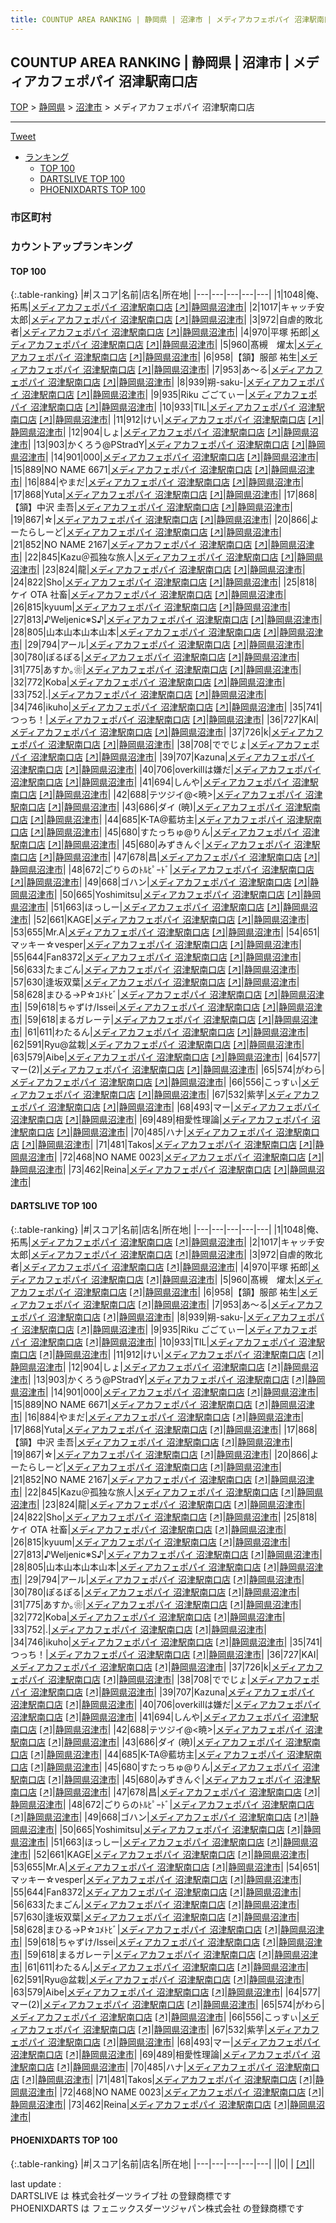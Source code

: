 ```yaml
---
title: COUNTUP AREA RANKING | 静岡県 | 沼津市 | メディアカフェポパイ 沼津駅南口店
---
```

## COUNTUP AREA RANKING | 静岡県 | 沼津市 | メディアカフェポパイ 沼津駅南口店

[TOP](/darts/rank/) > [静岡県](/darts/rank/静岡県/) > [沼津市](/darts/rank/静岡県/沼津市/) > メディアカフェポパイ 沼津駅南口店

___

<a href="https://twitter.com/share?ref_src=twsrc%5Etfw" data-text="COUNTUP AREA RANKING | 静岡県沼津市メディアカフェポパイ 沼津駅南口店" class="twitter-share-button" data-hashtags="DARTSLIVE,PHOENIXDARTS,darts,ダーツ" data-show-count="false">Tweet</a>

* [ランキング](#カウントアップランキング)
    * [TOP 100](#top-100)
    * [DARTSLIVE TOP 100](#dartslive-top-100)
    * [PHOENIXDARTS TOP 100](#phoenixdarts-top-100)

### 市区町村

<ul>

</ul>

### カウントアップランキング

#### TOP 100



{:.table-ranking}
|#|スコア|名前|店名|所在地|
|---|---|---|---|---|
|1|1048|<span class="rank-name-dl">俺、拓馬</span>|<a href="/darts/rank/shops/1721d2245892a9e40d9b047a20a7ba1e.html">メディアカフェポパイ 沼津駅南口店</a> <a href="https://search.dartslive.com/jp/shop/1721d2245892a9e40d9b047a20a7ba1e">[↗]</a>|<a href="/darts/rank/静岡県/沼津市">静岡県沼津市</a>|
|2|1017|<span class="rank-name-dl">キャッチ安太郎</span>|<a href="/darts/rank/shops/1721d2245892a9e40d9b047a20a7ba1e.html">メディアカフェポパイ 沼津駅南口店</a> <a href="https://search.dartslive.com/jp/shop/1721d2245892a9e40d9b047a20a7ba1e">[↗]</a>|<a href="/darts/rank/静岡県/沼津市">静岡県沼津市</a>|
|3|972|<span class="rank-name-dl">自虐的敗北者</span>|<a href="/darts/rank/shops/1721d2245892a9e40d9b047a20a7ba1e.html">メディアカフェポパイ 沼津駅南口店</a> <a href="https://search.dartslive.com/jp/shop/1721d2245892a9e40d9b047a20a7ba1e">[↗]</a>|<a href="/darts/rank/静岡県/沼津市">静岡県沼津市</a>|
|4|970|<span class="rank-name-dl">平塚 拓郎</span>|<a href="/darts/rank/shops/1721d2245892a9e40d9b047a20a7ba1e.html">メディアカフェポパイ 沼津駅南口店</a> <a href="https://search.dartslive.com/jp/shop/1721d2245892a9e40d9b047a20a7ba1e">[↗]</a>|<a href="/darts/rank/静岡県/沼津市">静岡県沼津市</a>|
|5|960|<span class="rank-name-dl">髙槻　燿太</span>|<a href="/darts/rank/shops/1721d2245892a9e40d9b047a20a7ba1e.html">メディアカフェポパイ 沼津駅南口店</a> <a href="https://search.dartslive.com/jp/shop/1721d2245892a9e40d9b047a20a7ba1e">[↗]</a>|<a href="/darts/rank/静岡県/沼津市">静岡県沼津市</a>|
|6|958|<span class="rank-name-dl">【頷】服部 祐生</span>|<a href="/darts/rank/shops/1721d2245892a9e40d9b047a20a7ba1e.html">メディアカフェポパイ 沼津駅南口店</a> <a href="https://search.dartslive.com/jp/shop/1721d2245892a9e40d9b047a20a7ba1e">[↗]</a>|<a href="/darts/rank/静岡県/沼津市">静岡県沼津市</a>|
|7|953|<span class="rank-name-dl">あ～る</span>|<a href="/darts/rank/shops/1721d2245892a9e40d9b047a20a7ba1e.html">メディアカフェポパイ 沼津駅南口店</a> <a href="https://search.dartslive.com/jp/shop/1721d2245892a9e40d9b047a20a7ba1e">[↗]</a>|<a href="/darts/rank/静岡県/沼津市">静岡県沼津市</a>|
|8|939|<span class="rank-name-dl">朔-saku-</span>|<a href="/darts/rank/shops/1721d2245892a9e40d9b047a20a7ba1e.html">メディアカフェポパイ 沼津駅南口店</a> <a href="https://search.dartslive.com/jp/shop/1721d2245892a9e40d9b047a20a7ba1e">[↗]</a>|<a href="/darts/rank/静岡県/沼津市">静岡県沼津市</a>|
|9|935|<span class="rank-name-dl">Riku ごごてぃー</span>|<a href="/darts/rank/shops/1721d2245892a9e40d9b047a20a7ba1e.html">メディアカフェポパイ 沼津駅南口店</a> <a href="https://search.dartslive.com/jp/shop/1721d2245892a9e40d9b047a20a7ba1e">[↗]</a>|<a href="/darts/rank/静岡県/沼津市">静岡県沼津市</a>|
|10|933|<span class="rank-name-dl">TIL</span>|<a href="/darts/rank/shops/1721d2245892a9e40d9b047a20a7ba1e.html">メディアカフェポパイ 沼津駅南口店</a> <a href="https://search.dartslive.com/jp/shop/1721d2245892a9e40d9b047a20a7ba1e">[↗]</a>|<a href="/darts/rank/静岡県/沼津市">静岡県沼津市</a>|
|11|912|<span class="rank-name-dl">けい</span>|<a href="/darts/rank/shops/1721d2245892a9e40d9b047a20a7ba1e.html">メディアカフェポパイ 沼津駅南口店</a> <a href="https://search.dartslive.com/jp/shop/1721d2245892a9e40d9b047a20a7ba1e">[↗]</a>|<a href="/darts/rank/静岡県/沼津市">静岡県沼津市</a>|
|12|904|<span class="rank-name-dl">しょ</span>|<a href="/darts/rank/shops/1721d2245892a9e40d9b047a20a7ba1e.html">メディアカフェポパイ 沼津駅南口店</a> <a href="https://search.dartslive.com/jp/shop/1721d2245892a9e40d9b047a20a7ba1e">[↗]</a>|<a href="/darts/rank/静岡県/沼津市">静岡県沼津市</a>|
|13|903|<span class="rank-name-dl">かくろう@PStradY</span>|<a href="/darts/rank/shops/1721d2245892a9e40d9b047a20a7ba1e.html">メディアカフェポパイ 沼津駅南口店</a> <a href="https://search.dartslive.com/jp/shop/1721d2245892a9e40d9b047a20a7ba1e">[↗]</a>|<a href="/darts/rank/静岡県/沼津市">静岡県沼津市</a>|
|14|901|<span class="rank-name-dl">000</span>|<a href="/darts/rank/shops/1721d2245892a9e40d9b047a20a7ba1e.html">メディアカフェポパイ 沼津駅南口店</a> <a href="https://search.dartslive.com/jp/shop/1721d2245892a9e40d9b047a20a7ba1e">[↗]</a>|<a href="/darts/rank/静岡県/沼津市">静岡県沼津市</a>|
|15|889|<span class="rank-name-dl">NO NAME 6671</span>|<a href="/darts/rank/shops/1721d2245892a9e40d9b047a20a7ba1e.html">メディアカフェポパイ 沼津駅南口店</a> <a href="https://search.dartslive.com/jp/shop/1721d2245892a9e40d9b047a20a7ba1e">[↗]</a>|<a href="/darts/rank/静岡県/沼津市">静岡県沼津市</a>|
|16|884|<span class="rank-name-dl">やまだ</span>|<a href="/darts/rank/shops/1721d2245892a9e40d9b047a20a7ba1e.html">メディアカフェポパイ 沼津駅南口店</a> <a href="https://search.dartslive.com/jp/shop/1721d2245892a9e40d9b047a20a7ba1e">[↗]</a>|<a href="/darts/rank/静岡県/沼津市">静岡県沼津市</a>|
|17|868|<span class="rank-name-dl">Yuta</span>|<a href="/darts/rank/shops/1721d2245892a9e40d9b047a20a7ba1e.html">メディアカフェポパイ 沼津駅南口店</a> <a href="https://search.dartslive.com/jp/shop/1721d2245892a9e40d9b047a20a7ba1e">[↗]</a>|<a href="/darts/rank/静岡県/沼津市">静岡県沼津市</a>|
|17|868|<span class="rank-name-dl">【頷】中沢 圭吾</span>|<a href="/darts/rank/shops/1721d2245892a9e40d9b047a20a7ba1e.html">メディアカフェポパイ 沼津駅南口店</a> <a href="https://search.dartslive.com/jp/shop/1721d2245892a9e40d9b047a20a7ba1e">[↗]</a>|<a href="/darts/rank/静岡県/沼津市">静岡県沼津市</a>|
|19|867|<span class="rank-name-dl">☆</span>|<a href="/darts/rank/shops/1721d2245892a9e40d9b047a20a7ba1e.html">メディアカフェポパイ 沼津駅南口店</a> <a href="https://search.dartslive.com/jp/shop/1721d2245892a9e40d9b047a20a7ba1e">[↗]</a>|<a href="/darts/rank/静岡県/沼津市">静岡県沼津市</a>|
|20|866|<span class="rank-name-dl">よーたらしーど</span>|<a href="/darts/rank/shops/1721d2245892a9e40d9b047a20a7ba1e.html">メディアカフェポパイ 沼津駅南口店</a> <a href="https://search.dartslive.com/jp/shop/1721d2245892a9e40d9b047a20a7ba1e">[↗]</a>|<a href="/darts/rank/静岡県/沼津市">静岡県沼津市</a>|
|21|852|<span class="rank-name-dl">NO NAME 2167</span>|<a href="/darts/rank/shops/1721d2245892a9e40d9b047a20a7ba1e.html">メディアカフェポパイ 沼津駅南口店</a> <a href="https://search.dartslive.com/jp/shop/1721d2245892a9e40d9b047a20a7ba1e">[↗]</a>|<a href="/darts/rank/静岡県/沼津市">静岡県沼津市</a>|
|22|845|<span class="rank-name-dl">Kazu＠孤独な旅人</span>|<a href="/darts/rank/shops/1721d2245892a9e40d9b047a20a7ba1e.html">メディアカフェポパイ 沼津駅南口店</a> <a href="https://search.dartslive.com/jp/shop/1721d2245892a9e40d9b047a20a7ba1e">[↗]</a>|<a href="/darts/rank/静岡県/沼津市">静岡県沼津市</a>|
|23|824|<span class="rank-name-dl">龍</span>|<a href="/darts/rank/shops/1721d2245892a9e40d9b047a20a7ba1e.html">メディアカフェポパイ 沼津駅南口店</a> <a href="https://search.dartslive.com/jp/shop/1721d2245892a9e40d9b047a20a7ba1e">[↗]</a>|<a href="/darts/rank/静岡県/沼津市">静岡県沼津市</a>|
|24|822|<span class="rank-name-dl">Sho</span>|<a href="/darts/rank/shops/1721d2245892a9e40d9b047a20a7ba1e.html">メディアカフェポパイ 沼津駅南口店</a> <a href="https://search.dartslive.com/jp/shop/1721d2245892a9e40d9b047a20a7ba1e">[↗]</a>|<a href="/darts/rank/静岡県/沼津市">静岡県沼津市</a>|
|25|818|<span class="rank-name-dl">ケイ OTA 社畜</span>|<a href="/darts/rank/shops/1721d2245892a9e40d9b047a20a7ba1e.html">メディアカフェポパイ 沼津駅南口店</a> <a href="https://search.dartslive.com/jp/shop/1721d2245892a9e40d9b047a20a7ba1e">[↗]</a>|<a href="/darts/rank/静岡県/沼津市">静岡県沼津市</a>|
|26|815|<span class="rank-name-dl">kyuum</span>|<a href="/darts/rank/shops/1721d2245892a9e40d9b047a20a7ba1e.html">メディアカフェポパイ 沼津駅南口店</a> <a href="https://search.dartslive.com/jp/shop/1721d2245892a9e40d9b047a20a7ba1e">[↗]</a>|<a href="/darts/rank/静岡県/沼津市">静岡県沼津市</a>|
|27|813|<span class="rank-name-dl">♪Weljenic※S♪</span>|<a href="/darts/rank/shops/1721d2245892a9e40d9b047a20a7ba1e.html">メディアカフェポパイ 沼津駅南口店</a> <a href="https://search.dartslive.com/jp/shop/1721d2245892a9e40d9b047a20a7ba1e">[↗]</a>|<a href="/darts/rank/静岡県/沼津市">静岡県沼津市</a>|
|28|805|<span class="rank-name-dl">山本山本山本山本</span>|<a href="/darts/rank/shops/1721d2245892a9e40d9b047a20a7ba1e.html">メディアカフェポパイ 沼津駅南口店</a> <a href="https://search.dartslive.com/jp/shop/1721d2245892a9e40d9b047a20a7ba1e">[↗]</a>|<a href="/darts/rank/静岡県/沼津市">静岡県沼津市</a>|
|29|794|<span class="rank-name-dl">アール</span>|<a href="/darts/rank/shops/1721d2245892a9e40d9b047a20a7ba1e.html">メディアカフェポパイ 沼津駅南口店</a> <a href="https://search.dartslive.com/jp/shop/1721d2245892a9e40d9b047a20a7ba1e">[↗]</a>|<a href="/darts/rank/静岡県/沼津市">静岡県沼津市</a>|
|30|780|<span class="rank-name-dl">ぽるぽる</span>|<a href="/darts/rank/shops/1721d2245892a9e40d9b047a20a7ba1e.html">メディアカフェポパイ 沼津駅南口店</a> <a href="https://search.dartslive.com/jp/shop/1721d2245892a9e40d9b047a20a7ba1e">[↗]</a>|<a href="/darts/rank/静岡県/沼津市">静岡県沼津市</a>|
|31|775|<span class="rank-name-dl">あすか｡❀</span>|<a href="/darts/rank/shops/1721d2245892a9e40d9b047a20a7ba1e.html">メディアカフェポパイ 沼津駅南口店</a> <a href="https://search.dartslive.com/jp/shop/1721d2245892a9e40d9b047a20a7ba1e">[↗]</a>|<a href="/darts/rank/静岡県/沼津市">静岡県沼津市</a>|
|32|772|<span class="rank-name-dl">Koba</span>|<a href="/darts/rank/shops/1721d2245892a9e40d9b047a20a7ba1e.html">メディアカフェポパイ 沼津駅南口店</a> <a href="https://search.dartslive.com/jp/shop/1721d2245892a9e40d9b047a20a7ba1e">[↗]</a>|<a href="/darts/rank/静岡県/沼津市">静岡県沼津市</a>|
|33|752|<span class="rank-name-dl">.</span>|<a href="/darts/rank/shops/1721d2245892a9e40d9b047a20a7ba1e.html">メディアカフェポパイ 沼津駅南口店</a> <a href="https://search.dartslive.com/jp/shop/1721d2245892a9e40d9b047a20a7ba1e">[↗]</a>|<a href="/darts/rank/静岡県/沼津市">静岡県沼津市</a>|
|34|746|<span class="rank-name-dl">ikuho</span>|<a href="/darts/rank/shops/1721d2245892a9e40d9b047a20a7ba1e.html">メディアカフェポパイ 沼津駅南口店</a> <a href="https://search.dartslive.com/jp/shop/1721d2245892a9e40d9b047a20a7ba1e">[↗]</a>|<a href="/darts/rank/静岡県/沼津市">静岡県沼津市</a>|
|35|741|<span class="rank-name-dl">つっち！</span>|<a href="/darts/rank/shops/1721d2245892a9e40d9b047a20a7ba1e.html">メディアカフェポパイ 沼津駅南口店</a> <a href="https://search.dartslive.com/jp/shop/1721d2245892a9e40d9b047a20a7ba1e">[↗]</a>|<a href="/darts/rank/静岡県/沼津市">静岡県沼津市</a>|
|36|727|<span class="rank-name-dl">KAI</span>|<a href="/darts/rank/shops/1721d2245892a9e40d9b047a20a7ba1e.html">メディアカフェポパイ 沼津駅南口店</a> <a href="https://search.dartslive.com/jp/shop/1721d2245892a9e40d9b047a20a7ba1e">[↗]</a>|<a href="/darts/rank/静岡県/沼津市">静岡県沼津市</a>|
|37|726|<span class="rank-name-dl">k</span>|<a href="/darts/rank/shops/1721d2245892a9e40d9b047a20a7ba1e.html">メディアカフェポパイ 沼津駅南口店</a> <a href="https://search.dartslive.com/jp/shop/1721d2245892a9e40d9b047a20a7ba1e">[↗]</a>|<a href="/darts/rank/静岡県/沼津市">静岡県沼津市</a>|
|38|708|<span class="rank-name-dl">ででじょ</span>|<a href="/darts/rank/shops/1721d2245892a9e40d9b047a20a7ba1e.html">メディアカフェポパイ 沼津駅南口店</a> <a href="https://search.dartslive.com/jp/shop/1721d2245892a9e40d9b047a20a7ba1e">[↗]</a>|<a href="/darts/rank/静岡県/沼津市">静岡県沼津市</a>|
|39|707|<span class="rank-name-dl">Kazuna</span>|<a href="/darts/rank/shops/1721d2245892a9e40d9b047a20a7ba1e.html">メディアカフェポパイ 沼津駅南口店</a> <a href="https://search.dartslive.com/jp/shop/1721d2245892a9e40d9b047a20a7ba1e">[↗]</a>|<a href="/darts/rank/静岡県/沼津市">静岡県沼津市</a>|
|40|706|<span class="rank-name-dl">overkillは嫌だ</span>|<a href="/darts/rank/shops/1721d2245892a9e40d9b047a20a7ba1e.html">メディアカフェポパイ 沼津駅南口店</a> <a href="https://search.dartslive.com/jp/shop/1721d2245892a9e40d9b047a20a7ba1e">[↗]</a>|<a href="/darts/rank/静岡県/沼津市">静岡県沼津市</a>|
|41|694|<span class="rank-name-dl">しんや</span>|<a href="/darts/rank/shops/1721d2245892a9e40d9b047a20a7ba1e.html">メディアカフェポパイ 沼津駅南口店</a> <a href="https://search.dartslive.com/jp/shop/1721d2245892a9e40d9b047a20a7ba1e">[↗]</a>|<a href="/darts/rank/静岡県/沼津市">静岡県沼津市</a>|
|42|688|<span class="rank-name-dl">テツジイ@&lt;暁&gt;</span>|<a href="/darts/rank/shops/1721d2245892a9e40d9b047a20a7ba1e.html">メディアカフェポパイ 沼津駅南口店</a> <a href="https://search.dartslive.com/jp/shop/1721d2245892a9e40d9b047a20a7ba1e">[↗]</a>|<a href="/darts/rank/静岡県/沼津市">静岡県沼津市</a>|
|43|686|<span class="rank-name-dl">ダイ (暁)</span>|<a href="/darts/rank/shops/1721d2245892a9e40d9b047a20a7ba1e.html">メディアカフェポパイ 沼津駅南口店</a> <a href="https://search.dartslive.com/jp/shop/1721d2245892a9e40d9b047a20a7ba1e">[↗]</a>|<a href="/darts/rank/静岡県/沼津市">静岡県沼津市</a>|
|44|685|<span class="rank-name-dl">K-TA@藍坊主</span>|<a href="/darts/rank/shops/1721d2245892a9e40d9b047a20a7ba1e.html">メディアカフェポパイ 沼津駅南口店</a> <a href="https://search.dartslive.com/jp/shop/1721d2245892a9e40d9b047a20a7ba1e">[↗]</a>|<a href="/darts/rank/静岡県/沼津市">静岡県沼津市</a>|
|45|680|<span class="rank-name-dl">すたっちゅ@りん</span>|<a href="/darts/rank/shops/1721d2245892a9e40d9b047a20a7ba1e.html">メディアカフェポパイ 沼津駅南口店</a> <a href="https://search.dartslive.com/jp/shop/1721d2245892a9e40d9b047a20a7ba1e">[↗]</a>|<a href="/darts/rank/静岡県/沼津市">静岡県沼津市</a>|
|45|680|<span class="rank-name-dl">みずきんぐ</span>|<a href="/darts/rank/shops/1721d2245892a9e40d9b047a20a7ba1e.html">メディアカフェポパイ 沼津駅南口店</a> <a href="https://search.dartslive.com/jp/shop/1721d2245892a9e40d9b047a20a7ba1e">[↗]</a>|<a href="/darts/rank/静岡県/沼津市">静岡県沼津市</a>|
|47|678|<span class="rank-name-dl">昌</span>|<a href="/darts/rank/shops/1721d2245892a9e40d9b047a20a7ba1e.html">メディアカフェポパイ 沼津駅南口店</a> <a href="https://search.dartslive.com/jp/shop/1721d2245892a9e40d9b047a20a7ba1e">[↗]</a>|<a href="/darts/rank/静岡県/沼津市">静岡県沼津市</a>|
|48|672|<span class="rank-name-dl">ごりらのﾄﾙﾋﾟｰﾄﾞ</span>|<a href="/darts/rank/shops/1721d2245892a9e40d9b047a20a7ba1e.html">メディアカフェポパイ 沼津駅南口店</a> <a href="https://search.dartslive.com/jp/shop/1721d2245892a9e40d9b047a20a7ba1e">[↗]</a>|<a href="/darts/rank/静岡県/沼津市">静岡県沼津市</a>|
|49|668|<span class="rank-name-dl">ゴハン</span>|<a href="/darts/rank/shops/1721d2245892a9e40d9b047a20a7ba1e.html">メディアカフェポパイ 沼津駅南口店</a> <a href="https://search.dartslive.com/jp/shop/1721d2245892a9e40d9b047a20a7ba1e">[↗]</a>|<a href="/darts/rank/静岡県/沼津市">静岡県沼津市</a>|
|50|665|<span class="rank-name-dl">Yoshimitsu</span>|<a href="/darts/rank/shops/1721d2245892a9e40d9b047a20a7ba1e.html">メディアカフェポパイ 沼津駅南口店</a> <a href="https://search.dartslive.com/jp/shop/1721d2245892a9e40d9b047a20a7ba1e">[↗]</a>|<a href="/darts/rank/静岡県/沼津市">静岡県沼津市</a>|
|51|663|<span class="rank-name-dl">ほっしー</span>|<a href="/darts/rank/shops/1721d2245892a9e40d9b047a20a7ba1e.html">メディアカフェポパイ 沼津駅南口店</a> <a href="https://search.dartslive.com/jp/shop/1721d2245892a9e40d9b047a20a7ba1e">[↗]</a>|<a href="/darts/rank/静岡県/沼津市">静岡県沼津市</a>|
|52|661|<span class="rank-name-dl">KAGE</span>|<a href="/darts/rank/shops/1721d2245892a9e40d9b047a20a7ba1e.html">メディアカフェポパイ 沼津駅南口店</a> <a href="https://search.dartslive.com/jp/shop/1721d2245892a9e40d9b047a20a7ba1e">[↗]</a>|<a href="/darts/rank/静岡県/沼津市">静岡県沼津市</a>|
|53|655|<span class="rank-name-dl">Mr.A</span>|<a href="/darts/rank/shops/1721d2245892a9e40d9b047a20a7ba1e.html">メディアカフェポパイ 沼津駅南口店</a> <a href="https://search.dartslive.com/jp/shop/1721d2245892a9e40d9b047a20a7ba1e">[↗]</a>|<a href="/darts/rank/静岡県/沼津市">静岡県沼津市</a>|
|54|651|<span class="rank-name-dl">マッキー☆vesper</span>|<a href="/darts/rank/shops/1721d2245892a9e40d9b047a20a7ba1e.html">メディアカフェポパイ 沼津駅南口店</a> <a href="https://search.dartslive.com/jp/shop/1721d2245892a9e40d9b047a20a7ba1e">[↗]</a>|<a href="/darts/rank/静岡県/沼津市">静岡県沼津市</a>|
|55|644|<span class="rank-name-dl">Fan8372</span>|<a href="/darts/rank/shops/1721d2245892a9e40d9b047a20a7ba1e.html">メディアカフェポパイ 沼津駅南口店</a> <a href="https://search.dartslive.com/jp/shop/1721d2245892a9e40d9b047a20a7ba1e">[↗]</a>|<a href="/darts/rank/静岡県/沼津市">静岡県沼津市</a>|
|56|633|<span class="rank-name-dl">たまごん</span>|<a href="/darts/rank/shops/1721d2245892a9e40d9b047a20a7ba1e.html">メディアカフェポパイ 沼津駅南口店</a> <a href="https://search.dartslive.com/jp/shop/1721d2245892a9e40d9b047a20a7ba1e">[↗]</a>|<a href="/darts/rank/静岡県/沼津市">静岡県沼津市</a>|
|57|630|<span class="rank-name-dl">逢坂双葉</span>|<a href="/darts/rank/shops/1721d2245892a9e40d9b047a20a7ba1e.html">メディアカフェポパイ 沼津駅南口店</a> <a href="https://search.dartslive.com/jp/shop/1721d2245892a9e40d9b047a20a7ba1e">[↗]</a>|<a href="/darts/rank/静岡県/沼津市">静岡県沼津市</a>|
|58|628|<span class="rank-name-dl">まひる→P☆ﾕﾒﾄﾋﾞ</span>|<a href="/darts/rank/shops/1721d2245892a9e40d9b047a20a7ba1e.html">メディアカフェポパイ 沼津駅南口店</a> <a href="https://search.dartslive.com/jp/shop/1721d2245892a9e40d9b047a20a7ba1e">[↗]</a>|<a href="/darts/rank/静岡県/沼津市">静岡県沼津市</a>|
|59|618|<span class="rank-name-dl">ちゃずけ/Issei</span>|<a href="/darts/rank/shops/1721d2245892a9e40d9b047a20a7ba1e.html">メディアカフェポパイ 沼津駅南口店</a> <a href="https://search.dartslive.com/jp/shop/1721d2245892a9e40d9b047a20a7ba1e">[↗]</a>|<a href="/darts/rank/静岡県/沼津市">静岡県沼津市</a>|
|59|618|<span class="rank-name-dl">まるガレーテ</span>|<a href="/darts/rank/shops/1721d2245892a9e40d9b047a20a7ba1e.html">メディアカフェポパイ 沼津駅南口店</a> <a href="https://search.dartslive.com/jp/shop/1721d2245892a9e40d9b047a20a7ba1e">[↗]</a>|<a href="/darts/rank/静岡県/沼津市">静岡県沼津市</a>|
|61|611|<span class="rank-name-dl">わたるん</span>|<a href="/darts/rank/shops/1721d2245892a9e40d9b047a20a7ba1e.html">メディアカフェポパイ 沼津駅南口店</a> <a href="https://search.dartslive.com/jp/shop/1721d2245892a9e40d9b047a20a7ba1e">[↗]</a>|<a href="/darts/rank/静岡県/沼津市">静岡県沼津市</a>|
|62|591|<span class="rank-name-dl">Ryu@盆栽</span>|<a href="/darts/rank/shops/1721d2245892a9e40d9b047a20a7ba1e.html">メディアカフェポパイ 沼津駅南口店</a> <a href="https://search.dartslive.com/jp/shop/1721d2245892a9e40d9b047a20a7ba1e">[↗]</a>|<a href="/darts/rank/静岡県/沼津市">静岡県沼津市</a>|
|63|579|<span class="rank-name-dl">Aibe</span>|<a href="/darts/rank/shops/1721d2245892a9e40d9b047a20a7ba1e.html">メディアカフェポパイ 沼津駅南口店</a> <a href="https://search.dartslive.com/jp/shop/1721d2245892a9e40d9b047a20a7ba1e">[↗]</a>|<a href="/darts/rank/静岡県/沼津市">静岡県沼津市</a>|
|64|577|<span class="rank-name-dl">マー(2)</span>|<a href="/darts/rank/shops/1721d2245892a9e40d9b047a20a7ba1e.html">メディアカフェポパイ 沼津駅南口店</a> <a href="https://search.dartslive.com/jp/shop/1721d2245892a9e40d9b047a20a7ba1e">[↗]</a>|<a href="/darts/rank/静岡県/沼津市">静岡県沼津市</a>|
|65|574|<span class="rank-name-dl">がわら</span>|<a href="/darts/rank/shops/1721d2245892a9e40d9b047a20a7ba1e.html">メディアカフェポパイ 沼津駅南口店</a> <a href="https://search.dartslive.com/jp/shop/1721d2245892a9e40d9b047a20a7ba1e">[↗]</a>|<a href="/darts/rank/静岡県/沼津市">静岡県沼津市</a>|
|66|556|<span class="rank-name-dl">こっすぃ</span>|<a href="/darts/rank/shops/1721d2245892a9e40d9b047a20a7ba1e.html">メディアカフェポパイ 沼津駅南口店</a> <a href="https://search.dartslive.com/jp/shop/1721d2245892a9e40d9b047a20a7ba1e">[↗]</a>|<a href="/darts/rank/静岡県/沼津市">静岡県沼津市</a>|
|67|532|<span class="rank-name-dl">紫芋</span>|<a href="/darts/rank/shops/1721d2245892a9e40d9b047a20a7ba1e.html">メディアカフェポパイ 沼津駅南口店</a> <a href="https://search.dartslive.com/jp/shop/1721d2245892a9e40d9b047a20a7ba1e">[↗]</a>|<a href="/darts/rank/静岡県/沼津市">静岡県沼津市</a>|
|68|493|<span class="rank-name-dl">マー</span>|<a href="/darts/rank/shops/1721d2245892a9e40d9b047a20a7ba1e.html">メディアカフェポパイ 沼津駅南口店</a> <a href="https://search.dartslive.com/jp/shop/1721d2245892a9e40d9b047a20a7ba1e">[↗]</a>|<a href="/darts/rank/静岡県/沼津市">静岡県沼津市</a>|
|69|489|<span class="rank-name-dl">相愛性理論</span>|<a href="/darts/rank/shops/1721d2245892a9e40d9b047a20a7ba1e.html">メディアカフェポパイ 沼津駅南口店</a> <a href="https://search.dartslive.com/jp/shop/1721d2245892a9e40d9b047a20a7ba1e">[↗]</a>|<a href="/darts/rank/静岡県/沼津市">静岡県沼津市</a>|
|70|485|<span class="rank-name-dl">ハナ</span>|<a href="/darts/rank/shops/1721d2245892a9e40d9b047a20a7ba1e.html">メディアカフェポパイ 沼津駅南口店</a> <a href="https://search.dartslive.com/jp/shop/1721d2245892a9e40d9b047a20a7ba1e">[↗]</a>|<a href="/darts/rank/静岡県/沼津市">静岡県沼津市</a>|
|71|481|<span class="rank-name-dl">Takos</span>|<a href="/darts/rank/shops/1721d2245892a9e40d9b047a20a7ba1e.html">メディアカフェポパイ 沼津駅南口店</a> <a href="https://search.dartslive.com/jp/shop/1721d2245892a9e40d9b047a20a7ba1e">[↗]</a>|<a href="/darts/rank/静岡県/沼津市">静岡県沼津市</a>|
|72|468|<span class="rank-name-dl">NO NAME 0023</span>|<a href="/darts/rank/shops/1721d2245892a9e40d9b047a20a7ba1e.html">メディアカフェポパイ 沼津駅南口店</a> <a href="https://search.dartslive.com/jp/shop/1721d2245892a9e40d9b047a20a7ba1e">[↗]</a>|<a href="/darts/rank/静岡県/沼津市">静岡県沼津市</a>|
|73|462|<span class="rank-name-dl">Reina</span>|<a href="/darts/rank/shops/1721d2245892a9e40d9b047a20a7ba1e.html">メディアカフェポパイ 沼津駅南口店</a> <a href="https://search.dartslive.com/jp/shop/1721d2245892a9e40d9b047a20a7ba1e">[↗]</a>|<a href="/darts/rank/静岡県/沼津市">静岡県沼津市</a>|


#### DARTSLIVE TOP 100



{:.table-ranking}
|#|スコア|名前|店名|所在地|
|---|---|---|---|---|
|1|1048|<span class="rank-name-dl">俺、拓馬</span>|<a href="/darts/rank/shops/1721d2245892a9e40d9b047a20a7ba1e.html">メディアカフェポパイ 沼津駅南口店</a> <a href="https://search.dartslive.com/jp/shop/1721d2245892a9e40d9b047a20a7ba1e">[↗]</a>|<a href="/darts/rank/静岡県/沼津市">静岡県沼津市</a>|
|2|1017|<span class="rank-name-dl">キャッチ安太郎</span>|<a href="/darts/rank/shops/1721d2245892a9e40d9b047a20a7ba1e.html">メディアカフェポパイ 沼津駅南口店</a> <a href="https://search.dartslive.com/jp/shop/1721d2245892a9e40d9b047a20a7ba1e">[↗]</a>|<a href="/darts/rank/静岡県/沼津市">静岡県沼津市</a>|
|3|972|<span class="rank-name-dl">自虐的敗北者</span>|<a href="/darts/rank/shops/1721d2245892a9e40d9b047a20a7ba1e.html">メディアカフェポパイ 沼津駅南口店</a> <a href="https://search.dartslive.com/jp/shop/1721d2245892a9e40d9b047a20a7ba1e">[↗]</a>|<a href="/darts/rank/静岡県/沼津市">静岡県沼津市</a>|
|4|970|<span class="rank-name-dl">平塚 拓郎</span>|<a href="/darts/rank/shops/1721d2245892a9e40d9b047a20a7ba1e.html">メディアカフェポパイ 沼津駅南口店</a> <a href="https://search.dartslive.com/jp/shop/1721d2245892a9e40d9b047a20a7ba1e">[↗]</a>|<a href="/darts/rank/静岡県/沼津市">静岡県沼津市</a>|
|5|960|<span class="rank-name-dl">髙槻　燿太</span>|<a href="/darts/rank/shops/1721d2245892a9e40d9b047a20a7ba1e.html">メディアカフェポパイ 沼津駅南口店</a> <a href="https://search.dartslive.com/jp/shop/1721d2245892a9e40d9b047a20a7ba1e">[↗]</a>|<a href="/darts/rank/静岡県/沼津市">静岡県沼津市</a>|
|6|958|<span class="rank-name-dl">【頷】服部 祐生</span>|<a href="/darts/rank/shops/1721d2245892a9e40d9b047a20a7ba1e.html">メディアカフェポパイ 沼津駅南口店</a> <a href="https://search.dartslive.com/jp/shop/1721d2245892a9e40d9b047a20a7ba1e">[↗]</a>|<a href="/darts/rank/静岡県/沼津市">静岡県沼津市</a>|
|7|953|<span class="rank-name-dl">あ～る</span>|<a href="/darts/rank/shops/1721d2245892a9e40d9b047a20a7ba1e.html">メディアカフェポパイ 沼津駅南口店</a> <a href="https://search.dartslive.com/jp/shop/1721d2245892a9e40d9b047a20a7ba1e">[↗]</a>|<a href="/darts/rank/静岡県/沼津市">静岡県沼津市</a>|
|8|939|<span class="rank-name-dl">朔-saku-</span>|<a href="/darts/rank/shops/1721d2245892a9e40d9b047a20a7ba1e.html">メディアカフェポパイ 沼津駅南口店</a> <a href="https://search.dartslive.com/jp/shop/1721d2245892a9e40d9b047a20a7ba1e">[↗]</a>|<a href="/darts/rank/静岡県/沼津市">静岡県沼津市</a>|
|9|935|<span class="rank-name-dl">Riku ごごてぃー</span>|<a href="/darts/rank/shops/1721d2245892a9e40d9b047a20a7ba1e.html">メディアカフェポパイ 沼津駅南口店</a> <a href="https://search.dartslive.com/jp/shop/1721d2245892a9e40d9b047a20a7ba1e">[↗]</a>|<a href="/darts/rank/静岡県/沼津市">静岡県沼津市</a>|
|10|933|<span class="rank-name-dl">TIL</span>|<a href="/darts/rank/shops/1721d2245892a9e40d9b047a20a7ba1e.html">メディアカフェポパイ 沼津駅南口店</a> <a href="https://search.dartslive.com/jp/shop/1721d2245892a9e40d9b047a20a7ba1e">[↗]</a>|<a href="/darts/rank/静岡県/沼津市">静岡県沼津市</a>|
|11|912|<span class="rank-name-dl">けい</span>|<a href="/darts/rank/shops/1721d2245892a9e40d9b047a20a7ba1e.html">メディアカフェポパイ 沼津駅南口店</a> <a href="https://search.dartslive.com/jp/shop/1721d2245892a9e40d9b047a20a7ba1e">[↗]</a>|<a href="/darts/rank/静岡県/沼津市">静岡県沼津市</a>|
|12|904|<span class="rank-name-dl">しょ</span>|<a href="/darts/rank/shops/1721d2245892a9e40d9b047a20a7ba1e.html">メディアカフェポパイ 沼津駅南口店</a> <a href="https://search.dartslive.com/jp/shop/1721d2245892a9e40d9b047a20a7ba1e">[↗]</a>|<a href="/darts/rank/静岡県/沼津市">静岡県沼津市</a>|
|13|903|<span class="rank-name-dl">かくろう@PStradY</span>|<a href="/darts/rank/shops/1721d2245892a9e40d9b047a20a7ba1e.html">メディアカフェポパイ 沼津駅南口店</a> <a href="https://search.dartslive.com/jp/shop/1721d2245892a9e40d9b047a20a7ba1e">[↗]</a>|<a href="/darts/rank/静岡県/沼津市">静岡県沼津市</a>|
|14|901|<span class="rank-name-dl">000</span>|<a href="/darts/rank/shops/1721d2245892a9e40d9b047a20a7ba1e.html">メディアカフェポパイ 沼津駅南口店</a> <a href="https://search.dartslive.com/jp/shop/1721d2245892a9e40d9b047a20a7ba1e">[↗]</a>|<a href="/darts/rank/静岡県/沼津市">静岡県沼津市</a>|
|15|889|<span class="rank-name-dl">NO NAME 6671</span>|<a href="/darts/rank/shops/1721d2245892a9e40d9b047a20a7ba1e.html">メディアカフェポパイ 沼津駅南口店</a> <a href="https://search.dartslive.com/jp/shop/1721d2245892a9e40d9b047a20a7ba1e">[↗]</a>|<a href="/darts/rank/静岡県/沼津市">静岡県沼津市</a>|
|16|884|<span class="rank-name-dl">やまだ</span>|<a href="/darts/rank/shops/1721d2245892a9e40d9b047a20a7ba1e.html">メディアカフェポパイ 沼津駅南口店</a> <a href="https://search.dartslive.com/jp/shop/1721d2245892a9e40d9b047a20a7ba1e">[↗]</a>|<a href="/darts/rank/静岡県/沼津市">静岡県沼津市</a>|
|17|868|<span class="rank-name-dl">Yuta</span>|<a href="/darts/rank/shops/1721d2245892a9e40d9b047a20a7ba1e.html">メディアカフェポパイ 沼津駅南口店</a> <a href="https://search.dartslive.com/jp/shop/1721d2245892a9e40d9b047a20a7ba1e">[↗]</a>|<a href="/darts/rank/静岡県/沼津市">静岡県沼津市</a>|
|17|868|<span class="rank-name-dl">【頷】中沢 圭吾</span>|<a href="/darts/rank/shops/1721d2245892a9e40d9b047a20a7ba1e.html">メディアカフェポパイ 沼津駅南口店</a> <a href="https://search.dartslive.com/jp/shop/1721d2245892a9e40d9b047a20a7ba1e">[↗]</a>|<a href="/darts/rank/静岡県/沼津市">静岡県沼津市</a>|
|19|867|<span class="rank-name-dl">☆</span>|<a href="/darts/rank/shops/1721d2245892a9e40d9b047a20a7ba1e.html">メディアカフェポパイ 沼津駅南口店</a> <a href="https://search.dartslive.com/jp/shop/1721d2245892a9e40d9b047a20a7ba1e">[↗]</a>|<a href="/darts/rank/静岡県/沼津市">静岡県沼津市</a>|
|20|866|<span class="rank-name-dl">よーたらしーど</span>|<a href="/darts/rank/shops/1721d2245892a9e40d9b047a20a7ba1e.html">メディアカフェポパイ 沼津駅南口店</a> <a href="https://search.dartslive.com/jp/shop/1721d2245892a9e40d9b047a20a7ba1e">[↗]</a>|<a href="/darts/rank/静岡県/沼津市">静岡県沼津市</a>|
|21|852|<span class="rank-name-dl">NO NAME 2167</span>|<a href="/darts/rank/shops/1721d2245892a9e40d9b047a20a7ba1e.html">メディアカフェポパイ 沼津駅南口店</a> <a href="https://search.dartslive.com/jp/shop/1721d2245892a9e40d9b047a20a7ba1e">[↗]</a>|<a href="/darts/rank/静岡県/沼津市">静岡県沼津市</a>|
|22|845|<span class="rank-name-dl">Kazu＠孤独な旅人</span>|<a href="/darts/rank/shops/1721d2245892a9e40d9b047a20a7ba1e.html">メディアカフェポパイ 沼津駅南口店</a> <a href="https://search.dartslive.com/jp/shop/1721d2245892a9e40d9b047a20a7ba1e">[↗]</a>|<a href="/darts/rank/静岡県/沼津市">静岡県沼津市</a>|
|23|824|<span class="rank-name-dl">龍</span>|<a href="/darts/rank/shops/1721d2245892a9e40d9b047a20a7ba1e.html">メディアカフェポパイ 沼津駅南口店</a> <a href="https://search.dartslive.com/jp/shop/1721d2245892a9e40d9b047a20a7ba1e">[↗]</a>|<a href="/darts/rank/静岡県/沼津市">静岡県沼津市</a>|
|24|822|<span class="rank-name-dl">Sho</span>|<a href="/darts/rank/shops/1721d2245892a9e40d9b047a20a7ba1e.html">メディアカフェポパイ 沼津駅南口店</a> <a href="https://search.dartslive.com/jp/shop/1721d2245892a9e40d9b047a20a7ba1e">[↗]</a>|<a href="/darts/rank/静岡県/沼津市">静岡県沼津市</a>|
|25|818|<span class="rank-name-dl">ケイ OTA 社畜</span>|<a href="/darts/rank/shops/1721d2245892a9e40d9b047a20a7ba1e.html">メディアカフェポパイ 沼津駅南口店</a> <a href="https://search.dartslive.com/jp/shop/1721d2245892a9e40d9b047a20a7ba1e">[↗]</a>|<a href="/darts/rank/静岡県/沼津市">静岡県沼津市</a>|
|26|815|<span class="rank-name-dl">kyuum</span>|<a href="/darts/rank/shops/1721d2245892a9e40d9b047a20a7ba1e.html">メディアカフェポパイ 沼津駅南口店</a> <a href="https://search.dartslive.com/jp/shop/1721d2245892a9e40d9b047a20a7ba1e">[↗]</a>|<a href="/darts/rank/静岡県/沼津市">静岡県沼津市</a>|
|27|813|<span class="rank-name-dl">♪Weljenic※S♪</span>|<a href="/darts/rank/shops/1721d2245892a9e40d9b047a20a7ba1e.html">メディアカフェポパイ 沼津駅南口店</a> <a href="https://search.dartslive.com/jp/shop/1721d2245892a9e40d9b047a20a7ba1e">[↗]</a>|<a href="/darts/rank/静岡県/沼津市">静岡県沼津市</a>|
|28|805|<span class="rank-name-dl">山本山本山本山本</span>|<a href="/darts/rank/shops/1721d2245892a9e40d9b047a20a7ba1e.html">メディアカフェポパイ 沼津駅南口店</a> <a href="https://search.dartslive.com/jp/shop/1721d2245892a9e40d9b047a20a7ba1e">[↗]</a>|<a href="/darts/rank/静岡県/沼津市">静岡県沼津市</a>|
|29|794|<span class="rank-name-dl">アール</span>|<a href="/darts/rank/shops/1721d2245892a9e40d9b047a20a7ba1e.html">メディアカフェポパイ 沼津駅南口店</a> <a href="https://search.dartslive.com/jp/shop/1721d2245892a9e40d9b047a20a7ba1e">[↗]</a>|<a href="/darts/rank/静岡県/沼津市">静岡県沼津市</a>|
|30|780|<span class="rank-name-dl">ぽるぽる</span>|<a href="/darts/rank/shops/1721d2245892a9e40d9b047a20a7ba1e.html">メディアカフェポパイ 沼津駅南口店</a> <a href="https://search.dartslive.com/jp/shop/1721d2245892a9e40d9b047a20a7ba1e">[↗]</a>|<a href="/darts/rank/静岡県/沼津市">静岡県沼津市</a>|
|31|775|<span class="rank-name-dl">あすか｡❀</span>|<a href="/darts/rank/shops/1721d2245892a9e40d9b047a20a7ba1e.html">メディアカフェポパイ 沼津駅南口店</a> <a href="https://search.dartslive.com/jp/shop/1721d2245892a9e40d9b047a20a7ba1e">[↗]</a>|<a href="/darts/rank/静岡県/沼津市">静岡県沼津市</a>|
|32|772|<span class="rank-name-dl">Koba</span>|<a href="/darts/rank/shops/1721d2245892a9e40d9b047a20a7ba1e.html">メディアカフェポパイ 沼津駅南口店</a> <a href="https://search.dartslive.com/jp/shop/1721d2245892a9e40d9b047a20a7ba1e">[↗]</a>|<a href="/darts/rank/静岡県/沼津市">静岡県沼津市</a>|
|33|752|<span class="rank-name-dl">.</span>|<a href="/darts/rank/shops/1721d2245892a9e40d9b047a20a7ba1e.html">メディアカフェポパイ 沼津駅南口店</a> <a href="https://search.dartslive.com/jp/shop/1721d2245892a9e40d9b047a20a7ba1e">[↗]</a>|<a href="/darts/rank/静岡県/沼津市">静岡県沼津市</a>|
|34|746|<span class="rank-name-dl">ikuho</span>|<a href="/darts/rank/shops/1721d2245892a9e40d9b047a20a7ba1e.html">メディアカフェポパイ 沼津駅南口店</a> <a href="https://search.dartslive.com/jp/shop/1721d2245892a9e40d9b047a20a7ba1e">[↗]</a>|<a href="/darts/rank/静岡県/沼津市">静岡県沼津市</a>|
|35|741|<span class="rank-name-dl">つっち！</span>|<a href="/darts/rank/shops/1721d2245892a9e40d9b047a20a7ba1e.html">メディアカフェポパイ 沼津駅南口店</a> <a href="https://search.dartslive.com/jp/shop/1721d2245892a9e40d9b047a20a7ba1e">[↗]</a>|<a href="/darts/rank/静岡県/沼津市">静岡県沼津市</a>|
|36|727|<span class="rank-name-dl">KAI</span>|<a href="/darts/rank/shops/1721d2245892a9e40d9b047a20a7ba1e.html">メディアカフェポパイ 沼津駅南口店</a> <a href="https://search.dartslive.com/jp/shop/1721d2245892a9e40d9b047a20a7ba1e">[↗]</a>|<a href="/darts/rank/静岡県/沼津市">静岡県沼津市</a>|
|37|726|<span class="rank-name-dl">k</span>|<a href="/darts/rank/shops/1721d2245892a9e40d9b047a20a7ba1e.html">メディアカフェポパイ 沼津駅南口店</a> <a href="https://search.dartslive.com/jp/shop/1721d2245892a9e40d9b047a20a7ba1e">[↗]</a>|<a href="/darts/rank/静岡県/沼津市">静岡県沼津市</a>|
|38|708|<span class="rank-name-dl">ででじょ</span>|<a href="/darts/rank/shops/1721d2245892a9e40d9b047a20a7ba1e.html">メディアカフェポパイ 沼津駅南口店</a> <a href="https://search.dartslive.com/jp/shop/1721d2245892a9e40d9b047a20a7ba1e">[↗]</a>|<a href="/darts/rank/静岡県/沼津市">静岡県沼津市</a>|
|39|707|<span class="rank-name-dl">Kazuna</span>|<a href="/darts/rank/shops/1721d2245892a9e40d9b047a20a7ba1e.html">メディアカフェポパイ 沼津駅南口店</a> <a href="https://search.dartslive.com/jp/shop/1721d2245892a9e40d9b047a20a7ba1e">[↗]</a>|<a href="/darts/rank/静岡県/沼津市">静岡県沼津市</a>|
|40|706|<span class="rank-name-dl">overkillは嫌だ</span>|<a href="/darts/rank/shops/1721d2245892a9e40d9b047a20a7ba1e.html">メディアカフェポパイ 沼津駅南口店</a> <a href="https://search.dartslive.com/jp/shop/1721d2245892a9e40d9b047a20a7ba1e">[↗]</a>|<a href="/darts/rank/静岡県/沼津市">静岡県沼津市</a>|
|41|694|<span class="rank-name-dl">しんや</span>|<a href="/darts/rank/shops/1721d2245892a9e40d9b047a20a7ba1e.html">メディアカフェポパイ 沼津駅南口店</a> <a href="https://search.dartslive.com/jp/shop/1721d2245892a9e40d9b047a20a7ba1e">[↗]</a>|<a href="/darts/rank/静岡県/沼津市">静岡県沼津市</a>|
|42|688|<span class="rank-name-dl">テツジイ@&lt;暁&gt;</span>|<a href="/darts/rank/shops/1721d2245892a9e40d9b047a20a7ba1e.html">メディアカフェポパイ 沼津駅南口店</a> <a href="https://search.dartslive.com/jp/shop/1721d2245892a9e40d9b047a20a7ba1e">[↗]</a>|<a href="/darts/rank/静岡県/沼津市">静岡県沼津市</a>|
|43|686|<span class="rank-name-dl">ダイ (暁)</span>|<a href="/darts/rank/shops/1721d2245892a9e40d9b047a20a7ba1e.html">メディアカフェポパイ 沼津駅南口店</a> <a href="https://search.dartslive.com/jp/shop/1721d2245892a9e40d9b047a20a7ba1e">[↗]</a>|<a href="/darts/rank/静岡県/沼津市">静岡県沼津市</a>|
|44|685|<span class="rank-name-dl">K-TA@藍坊主</span>|<a href="/darts/rank/shops/1721d2245892a9e40d9b047a20a7ba1e.html">メディアカフェポパイ 沼津駅南口店</a> <a href="https://search.dartslive.com/jp/shop/1721d2245892a9e40d9b047a20a7ba1e">[↗]</a>|<a href="/darts/rank/静岡県/沼津市">静岡県沼津市</a>|
|45|680|<span class="rank-name-dl">すたっちゅ@りん</span>|<a href="/darts/rank/shops/1721d2245892a9e40d9b047a20a7ba1e.html">メディアカフェポパイ 沼津駅南口店</a> <a href="https://search.dartslive.com/jp/shop/1721d2245892a9e40d9b047a20a7ba1e">[↗]</a>|<a href="/darts/rank/静岡県/沼津市">静岡県沼津市</a>|
|45|680|<span class="rank-name-dl">みずきんぐ</span>|<a href="/darts/rank/shops/1721d2245892a9e40d9b047a20a7ba1e.html">メディアカフェポパイ 沼津駅南口店</a> <a href="https://search.dartslive.com/jp/shop/1721d2245892a9e40d9b047a20a7ba1e">[↗]</a>|<a href="/darts/rank/静岡県/沼津市">静岡県沼津市</a>|
|47|678|<span class="rank-name-dl">昌</span>|<a href="/darts/rank/shops/1721d2245892a9e40d9b047a20a7ba1e.html">メディアカフェポパイ 沼津駅南口店</a> <a href="https://search.dartslive.com/jp/shop/1721d2245892a9e40d9b047a20a7ba1e">[↗]</a>|<a href="/darts/rank/静岡県/沼津市">静岡県沼津市</a>|
|48|672|<span class="rank-name-dl">ごりらのﾄﾙﾋﾟｰﾄﾞ</span>|<a href="/darts/rank/shops/1721d2245892a9e40d9b047a20a7ba1e.html">メディアカフェポパイ 沼津駅南口店</a> <a href="https://search.dartslive.com/jp/shop/1721d2245892a9e40d9b047a20a7ba1e">[↗]</a>|<a href="/darts/rank/静岡県/沼津市">静岡県沼津市</a>|
|49|668|<span class="rank-name-dl">ゴハン</span>|<a href="/darts/rank/shops/1721d2245892a9e40d9b047a20a7ba1e.html">メディアカフェポパイ 沼津駅南口店</a> <a href="https://search.dartslive.com/jp/shop/1721d2245892a9e40d9b047a20a7ba1e">[↗]</a>|<a href="/darts/rank/静岡県/沼津市">静岡県沼津市</a>|
|50|665|<span class="rank-name-dl">Yoshimitsu</span>|<a href="/darts/rank/shops/1721d2245892a9e40d9b047a20a7ba1e.html">メディアカフェポパイ 沼津駅南口店</a> <a href="https://search.dartslive.com/jp/shop/1721d2245892a9e40d9b047a20a7ba1e">[↗]</a>|<a href="/darts/rank/静岡県/沼津市">静岡県沼津市</a>|
|51|663|<span class="rank-name-dl">ほっしー</span>|<a href="/darts/rank/shops/1721d2245892a9e40d9b047a20a7ba1e.html">メディアカフェポパイ 沼津駅南口店</a> <a href="https://search.dartslive.com/jp/shop/1721d2245892a9e40d9b047a20a7ba1e">[↗]</a>|<a href="/darts/rank/静岡県/沼津市">静岡県沼津市</a>|
|52|661|<span class="rank-name-dl">KAGE</span>|<a href="/darts/rank/shops/1721d2245892a9e40d9b047a20a7ba1e.html">メディアカフェポパイ 沼津駅南口店</a> <a href="https://search.dartslive.com/jp/shop/1721d2245892a9e40d9b047a20a7ba1e">[↗]</a>|<a href="/darts/rank/静岡県/沼津市">静岡県沼津市</a>|
|53|655|<span class="rank-name-dl">Mr.A</span>|<a href="/darts/rank/shops/1721d2245892a9e40d9b047a20a7ba1e.html">メディアカフェポパイ 沼津駅南口店</a> <a href="https://search.dartslive.com/jp/shop/1721d2245892a9e40d9b047a20a7ba1e">[↗]</a>|<a href="/darts/rank/静岡県/沼津市">静岡県沼津市</a>|
|54|651|<span class="rank-name-dl">マッキー☆vesper</span>|<a href="/darts/rank/shops/1721d2245892a9e40d9b047a20a7ba1e.html">メディアカフェポパイ 沼津駅南口店</a> <a href="https://search.dartslive.com/jp/shop/1721d2245892a9e40d9b047a20a7ba1e">[↗]</a>|<a href="/darts/rank/静岡県/沼津市">静岡県沼津市</a>|
|55|644|<span class="rank-name-dl">Fan8372</span>|<a href="/darts/rank/shops/1721d2245892a9e40d9b047a20a7ba1e.html">メディアカフェポパイ 沼津駅南口店</a> <a href="https://search.dartslive.com/jp/shop/1721d2245892a9e40d9b047a20a7ba1e">[↗]</a>|<a href="/darts/rank/静岡県/沼津市">静岡県沼津市</a>|
|56|633|<span class="rank-name-dl">たまごん</span>|<a href="/darts/rank/shops/1721d2245892a9e40d9b047a20a7ba1e.html">メディアカフェポパイ 沼津駅南口店</a> <a href="https://search.dartslive.com/jp/shop/1721d2245892a9e40d9b047a20a7ba1e">[↗]</a>|<a href="/darts/rank/静岡県/沼津市">静岡県沼津市</a>|
|57|630|<span class="rank-name-dl">逢坂双葉</span>|<a href="/darts/rank/shops/1721d2245892a9e40d9b047a20a7ba1e.html">メディアカフェポパイ 沼津駅南口店</a> <a href="https://search.dartslive.com/jp/shop/1721d2245892a9e40d9b047a20a7ba1e">[↗]</a>|<a href="/darts/rank/静岡県/沼津市">静岡県沼津市</a>|
|58|628|<span class="rank-name-dl">まひる→P☆ﾕﾒﾄﾋﾞ</span>|<a href="/darts/rank/shops/1721d2245892a9e40d9b047a20a7ba1e.html">メディアカフェポパイ 沼津駅南口店</a> <a href="https://search.dartslive.com/jp/shop/1721d2245892a9e40d9b047a20a7ba1e">[↗]</a>|<a href="/darts/rank/静岡県/沼津市">静岡県沼津市</a>|
|59|618|<span class="rank-name-dl">ちゃずけ/Issei</span>|<a href="/darts/rank/shops/1721d2245892a9e40d9b047a20a7ba1e.html">メディアカフェポパイ 沼津駅南口店</a> <a href="https://search.dartslive.com/jp/shop/1721d2245892a9e40d9b047a20a7ba1e">[↗]</a>|<a href="/darts/rank/静岡県/沼津市">静岡県沼津市</a>|
|59|618|<span class="rank-name-dl">まるガレーテ</span>|<a href="/darts/rank/shops/1721d2245892a9e40d9b047a20a7ba1e.html">メディアカフェポパイ 沼津駅南口店</a> <a href="https://search.dartslive.com/jp/shop/1721d2245892a9e40d9b047a20a7ba1e">[↗]</a>|<a href="/darts/rank/静岡県/沼津市">静岡県沼津市</a>|
|61|611|<span class="rank-name-dl">わたるん</span>|<a href="/darts/rank/shops/1721d2245892a9e40d9b047a20a7ba1e.html">メディアカフェポパイ 沼津駅南口店</a> <a href="https://search.dartslive.com/jp/shop/1721d2245892a9e40d9b047a20a7ba1e">[↗]</a>|<a href="/darts/rank/静岡県/沼津市">静岡県沼津市</a>|
|62|591|<span class="rank-name-dl">Ryu@盆栽</span>|<a href="/darts/rank/shops/1721d2245892a9e40d9b047a20a7ba1e.html">メディアカフェポパイ 沼津駅南口店</a> <a href="https://search.dartslive.com/jp/shop/1721d2245892a9e40d9b047a20a7ba1e">[↗]</a>|<a href="/darts/rank/静岡県/沼津市">静岡県沼津市</a>|
|63|579|<span class="rank-name-dl">Aibe</span>|<a href="/darts/rank/shops/1721d2245892a9e40d9b047a20a7ba1e.html">メディアカフェポパイ 沼津駅南口店</a> <a href="https://search.dartslive.com/jp/shop/1721d2245892a9e40d9b047a20a7ba1e">[↗]</a>|<a href="/darts/rank/静岡県/沼津市">静岡県沼津市</a>|
|64|577|<span class="rank-name-dl">マー(2)</span>|<a href="/darts/rank/shops/1721d2245892a9e40d9b047a20a7ba1e.html">メディアカフェポパイ 沼津駅南口店</a> <a href="https://search.dartslive.com/jp/shop/1721d2245892a9e40d9b047a20a7ba1e">[↗]</a>|<a href="/darts/rank/静岡県/沼津市">静岡県沼津市</a>|
|65|574|<span class="rank-name-dl">がわら</span>|<a href="/darts/rank/shops/1721d2245892a9e40d9b047a20a7ba1e.html">メディアカフェポパイ 沼津駅南口店</a> <a href="https://search.dartslive.com/jp/shop/1721d2245892a9e40d9b047a20a7ba1e">[↗]</a>|<a href="/darts/rank/静岡県/沼津市">静岡県沼津市</a>|
|66|556|<span class="rank-name-dl">こっすぃ</span>|<a href="/darts/rank/shops/1721d2245892a9e40d9b047a20a7ba1e.html">メディアカフェポパイ 沼津駅南口店</a> <a href="https://search.dartslive.com/jp/shop/1721d2245892a9e40d9b047a20a7ba1e">[↗]</a>|<a href="/darts/rank/静岡県/沼津市">静岡県沼津市</a>|
|67|532|<span class="rank-name-dl">紫芋</span>|<a href="/darts/rank/shops/1721d2245892a9e40d9b047a20a7ba1e.html">メディアカフェポパイ 沼津駅南口店</a> <a href="https://search.dartslive.com/jp/shop/1721d2245892a9e40d9b047a20a7ba1e">[↗]</a>|<a href="/darts/rank/静岡県/沼津市">静岡県沼津市</a>|
|68|493|<span class="rank-name-dl">マー</span>|<a href="/darts/rank/shops/1721d2245892a9e40d9b047a20a7ba1e.html">メディアカフェポパイ 沼津駅南口店</a> <a href="https://search.dartslive.com/jp/shop/1721d2245892a9e40d9b047a20a7ba1e">[↗]</a>|<a href="/darts/rank/静岡県/沼津市">静岡県沼津市</a>|
|69|489|<span class="rank-name-dl">相愛性理論</span>|<a href="/darts/rank/shops/1721d2245892a9e40d9b047a20a7ba1e.html">メディアカフェポパイ 沼津駅南口店</a> <a href="https://search.dartslive.com/jp/shop/1721d2245892a9e40d9b047a20a7ba1e">[↗]</a>|<a href="/darts/rank/静岡県/沼津市">静岡県沼津市</a>|
|70|485|<span class="rank-name-dl">ハナ</span>|<a href="/darts/rank/shops/1721d2245892a9e40d9b047a20a7ba1e.html">メディアカフェポパイ 沼津駅南口店</a> <a href="https://search.dartslive.com/jp/shop/1721d2245892a9e40d9b047a20a7ba1e">[↗]</a>|<a href="/darts/rank/静岡県/沼津市">静岡県沼津市</a>|
|71|481|<span class="rank-name-dl">Takos</span>|<a href="/darts/rank/shops/1721d2245892a9e40d9b047a20a7ba1e.html">メディアカフェポパイ 沼津駅南口店</a> <a href="https://search.dartslive.com/jp/shop/1721d2245892a9e40d9b047a20a7ba1e">[↗]</a>|<a href="/darts/rank/静岡県/沼津市">静岡県沼津市</a>|
|72|468|<span class="rank-name-dl">NO NAME 0023</span>|<a href="/darts/rank/shops/1721d2245892a9e40d9b047a20a7ba1e.html">メディアカフェポパイ 沼津駅南口店</a> <a href="https://search.dartslive.com/jp/shop/1721d2245892a9e40d9b047a20a7ba1e">[↗]</a>|<a href="/darts/rank/静岡県/沼津市">静岡県沼津市</a>|
|73|462|<span class="rank-name-dl">Reina</span>|<a href="/darts/rank/shops/1721d2245892a9e40d9b047a20a7ba1e.html">メディアカフェポパイ 沼津駅南口店</a> <a href="https://search.dartslive.com/jp/shop/1721d2245892a9e40d9b047a20a7ba1e">[↗]</a>|<a href="/darts/rank/静岡県/沼津市">静岡県沼津市</a>|


#### PHOENIXDARTS TOP 100



{:.table-ranking}
|#|スコア|名前|店名|所在地|
|---|---|---|---|---|
||0|<span class="rank-name-dl"> </span>|<a href="/darts/rank/shops/.html"></a> <a href="">[↗]</a>|<a href="/darts/rank//"></a>|


<div class="footer border-top border-gray-light mt-5 pt-3 text-right text-gray">
    last update : <span style="font-weight: italic" id="foot_last_modified"></span><br />
    DARTSLIVE は 株式会社ダーツライブ社 の登録商標です<br />
    PHOENIXDARTS は フェニックスダーツジャパン株式会社 の登録商標です<br />
</div>

<script src="https://cdnjs.cloudflare.com/ajax/libs/jquery.tablesorter/2.31.3/js/jquery.tablesorter.min.js" integrity="sha512-qzgd5cYSZcosqpzpn7zF2ZId8f/8CHmFKZ8j7mU4OUXTNRd5g+ZHBPsgKEwoqxCtdQvExE5LprwwPAgoicguNg==" crossorigin="anonymous" referrerpolicy="no-referrer"></script>
<link rel="stylesheet" href="https://cdnjs.cloudflare.com/ajax/libs/jquery.tablesorter/2.31.3/css/theme.default.min.css" integrity="sha512-wghhOJkjQX0Lh3NSWvNKeZ0ZpNn+SPVXX1Qyc9OCaogADktxrBiBdKGDoqVUOyhStvMBmJQ8ZdMHiR3wuEq8+w==" crossorigin="anonymous" referrerpolicy="no-referrer" />
<script>
$(function() {
    $(".table-ranking").tablesorter({sortList:[[0, 0]]});
    $("#foot_last_modified").text(formatDate(new Date(document.lastModified), 'yyyy-MM-dd HH:mm:ss'));
});
</script>

<script async src="https://platform.twitter.com/widgets.js" charset="utf-8"></script>